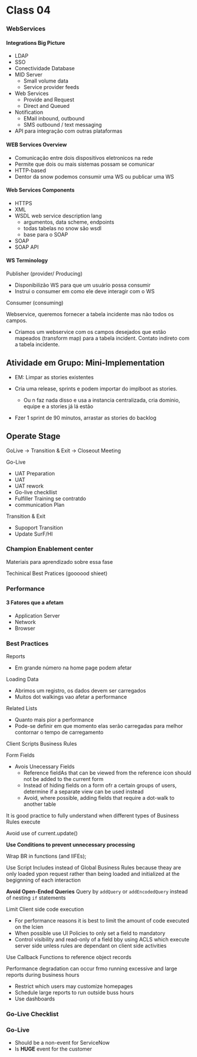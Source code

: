 # Class 04

### WebServices

#### Integrations Big Picture

- LDAP
- SSO
- Conectividade Database
- MID Server
  - Small volume data
  - Service provider feeds
- Web Services
  - Provide and Request
  - Direct and Queued
- Notification
  - EMail inbound, outbound
  - SMS outbound / text messaging
- API para integração com outras plataformas

#### WEB Services Overview

- Comunicação entre dois dispositívos eletronicos na rede
- Permite que dois ou mais sistemas possam se comunicar
- HTTP-based
- Dentor da snow podemos consumir uma WS ou publicar uma WS


#### Web Services Components

- HTTPS
- XML
- WSDL web service description lang
  - argumentos, data scheme, endpoints
  - todas tabelas no snow são wsdl
  - base para o SOAP
- SOAP
- SOAP API


#### WS Terminology

Publisher (provider/ Producing)
- Disponibilizão WS para que um usuário possa consumir
- Instrui o consumer em como ele deve interagir com o WS

Consumer (consuming)

Webservice, queremos fornecer a tabela incidente mas não todos os campos.
- Criamos um webservice com os campos desejados que estão mapeados (transform map) para a tabela
incident. Contato indireto com a tabela incidente.


## Atividade em Grupo: Mini-Implementation

- EM: Limpar as stories existentes
- Cria uma release, sprints e podem importar do implboot as stories.
  - Ou n faz nada disso e usa a instancia centralizada, cria dominio, equipe
    e a stories já lá estão

- Fzer 1 sprint de 90 minutos, arrastar as stories do backlog


## Operate Stage

GoLive -> Transition & Exit -> Closeout Meeting

Go-Live
- UAT Preparation
- UAT
- UAT rework
- Go-live checkllist
- Fulfiller Training se contratdo
- communication Plan

Transition & Exit
- Supoport Transition
- Update SurF/HI

### Champion Enablement center

Materiais para aprendizado sobre essa fase 

Techinical Best Pratices (goooood shieet)

### Performance

#### 3 Fatores que a afetam

- Application Server
- Network
- Browser

### Best Practices

Reports
- Em grande número na home page podem afetar

Loading Data
- Abrimos um registro, os dados devem ser carregados
- Muitos dot walkings vao afetar a performance

Related Lists
- Quanto mais pior a performance
- Pode-se definir em que momento elas serão carregadas para melhor contornar
  o tempo de carregamento

Client Scripts
Business Rules

Form Fields
- Avois Unecessary Fields
  - Reference fieldAs that can be viewed from the reference icon should not be
    added to the current form
  - Instead of hiding fields on a form ofr a certain groups of users, determine
    if a separate view can be used instead
  - Avoid, where possible, adding fields that require a dot-walk to another table 

It is good practice to fully understand when different types of Business Rules
execute

Avoid use of current.update()

**Use Conditions to prevent unnecessary processing**

Wrap BR in functions (and IIFEs);

Use Script Includes instead of Global Business Rules because theay are only
loaded ypon request rather than being loaded and initialized at the begignning
of each interaction

**Avoid Open-Ended Queries**
Query by `addQuery` or `addEncodedQuery` instead of nesting `if` statements

Limit Client side code execution
- For performance reasons it is best to limit the amount of code executed on the
  lcien
- When possible use UI Policies to only set a field to mandatory
- Control visibility and read-only of a field bby using ACLS which execute
  server side unless rules are dependant on client side activities

Use Callback Functions to reference object records

Performance degradation can occur frmo running excessive and large reports
during business hours
- Restrict which users may customize homepages
- Schedule large reports to run outside buss hours
- Use dashboards

### Go-Live Checklist

### Go-Live

- Should be a non-event for ServiceNow
- Is **HUGE** event for the customer


